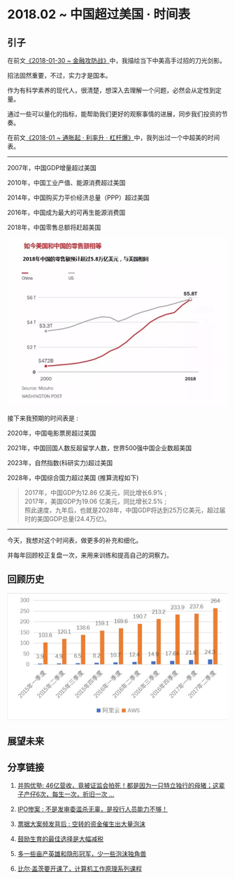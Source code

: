 # 2018.02 ~ 中国超过美国 · 时间表
## 引子

在前文[《2018-01-30 ~ 金融攻防战》](/-/view/2018-01-29)中，我描绘当下中美高手过招的刀光剑影。

招法固然重要，不过，实力才是国本。

作为有科学素养的现代人，很清楚，想深入去理解一个问题，必然会从定性到定量。

通过一些可以量化的指标，能帮助我们更好的观察事情的进展，同步我们投资的节奏。

在前文[《2018-01 ~ 通胀起 · 利率升 · 杠杆爆》](/-/view/2018-01-30)中，我列出过一个中超美的时间表。

---

2007年，中国GDP增量超过美国

2010年，中国工业产值、能源消费超过美国

2014年，中国购买力平价经济总量（PPP）超过美国

2016年，中国成为最大的可再生能源消费国

2018年，中国零售总额将赶超美国

![timg.jpeg](/-/S/jpeg/X86kUh4gFuCyXuAZ6L6nahbtoh8l4mjIdFLDkw.jpeg)

接下来我预期的时间表是 :

2020年，中国电影票房超过美国

2021年，中国回国人数反超留学人数，世界500强中国企业数超美国

2023年，自然指数(科研实力)超过美国

2028年，中国综合国力超过美国 (推算流程如下)

> 2017年，中国GDP为12.86 亿美元，同比增长6.9% ;  
> 2017年，美国GDP为19.06 亿美元，同比增长2.5% ;  
> 照此速度，九年后，也就是2028年，中国GDP将达到25万亿美元，超过届时的美国GDP总量(24.4万亿)。

---

今天，我想对这个时间表，做更多的补充和细化。

并每年回顾校正复盘一次，来用来训练和提高自己的洞察力。

## 回顾历史

![A01654467D234BB224C22BD7B644C1A5.jpg](/-/S/jpg/24cSGZnFBUJrLR7R1sogcDCuRhTKFPd0-3lAhQ.jpg)

## 展望未来

## 分享链接

1.  [并购优塾: 46亿营收，竟被证监会拍死！都是因为一只特立独行的母猪；这辈子产仔6次，每生一次，折旧一次 …](http://t.cn/R8qpARZ)
2.  [IPO惨案 : 不是发审委滥杀无辜，是投行人员能力不够！](http://t.cn/R8ccpnr)
    
3.  [票据大案频发背后 : 空转的资金催生出大量泡沫](http://t.cn/R8cceR2)
    
4.  [鼓励生育的最佳选择是大幅减税](http://t.cn/R8cVP9G)
    
5.  [多一些亩产英雄和隐形冠军，少一些泡沫独角兽](http://t.cn/R8cVwKq)
    
6.  [比尔·盖茨要开课了，计算机工作原理系列课程](https://mp.weixin.qq.com/s/WqIw1yaedx-e36qPcRHyWQ)